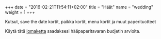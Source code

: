 +++
date = "2016-02-21T11:54:11+02:00"
title = "Häät"
name = "wedding"
weight = 1
+++

<p>Kutsut, save the date kortit, paikka kortit, menu kortit ja muut paperituotteet</p>

<p>Käytä tätä <a href="https://docs.google.com/forms/d/e/1FAIpQLSe8B_-oxOdNi0qdZicM_QIGTgzR8Xy-VAp1Q5n50s0e2HJJpw/viewform?usp=sf_link">lomaketta</a> saadaksesi hääpaperitavaran budjetin arvioita.</p>
